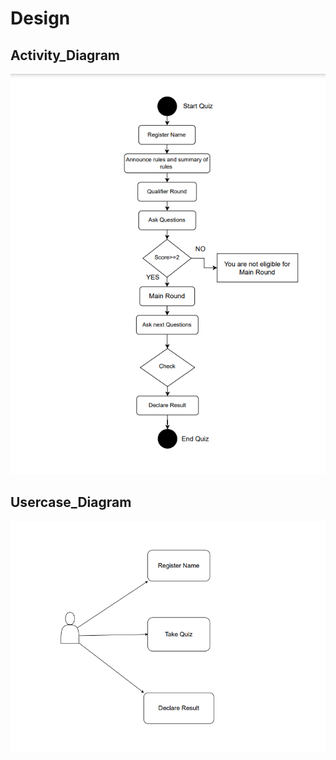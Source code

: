 # Design
## Activity_Diagram

![Activity_Diagram.png](https://github.com/abhishekkanap/M1_Quiz_Competition/blob/80917b6cb3c339ab09ad2dad0ff9fd353cbc9671/2_Design/Activity_Diagram.png)







## Usercase_Diagram

![Usecase_Diagram.png](https://github.com/abhishekkanap/M1_Quiz_Competition/blob/80917b6cb3c339ab09ad2dad0ff9fd353cbc9671/2_Design/Usecase_Diagram.png)

